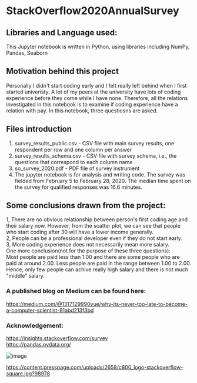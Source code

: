 # StackOverflow2020AnnualSurvey

## Libraries and Language used:<br>
This Jupyter notebook is written in Python, using libraries including NumPy, Pandas, Seaborn<br>

## Motivation behind this project<br>
Personally I didn't start coding early and I felt really left behind when I first started univeristy. A lot of my peers at the university have lots of coding experience before they come while I have none. Therefore, all the relations investigated in this notebook is to examine if coding experience have a relation with pay. In this notebook, three questiosns are asked. <br>

## Files introduction<br>
1. survey_results_public.csv - CSV file with main survey results, one respondent per row and one column per answer<br>
2. survey_results_schema.csv - CSV file with survey schema, i.e., the questions that correspond to each column name<br>
3. so_survey_2020.pdf - PDF file of survey instrument<br>
4. The jupyter notebook is for analysis and writing code.
The survey was fielded from February 5 to February 28, 2020. The median time spent on the survey for qualified responses was 16.6 minutes.
  
  
## Some conclusions drawn from the project:<br>
1, There are no obvious relationship between person's first coding age and their salary now. However, from the scatter plot, we can see that people who start coding after 30 will have a lower income generally.<br>
2, People can be a professional developer even if they do not start early.<br>
3, More coding experience does not necessarily mean more salary.<br>
One more conclusion(not for the purpose of these three questions):<br>
Most people are paid less than 1.00 and there are some people who are paid at around 2.00. Less people are paid in the range between 1.00 to 2.00. Hence, only few people can achive really high salary and there is not much "middle" salary.

### A published blog on Medium can be found here:<br>
https://medium.com/@1317129990yue/why-its-never-too-late-to-become-a-computer-scientist-81abd213f3bd

### Acknowledgement:<br>

https://insights.stackoverflow.com/survey<br>
https://pandas.pydata.org/


![image](https://user-images.githubusercontent.com/72232348/138174678-af2051e8-58a4-46e8-86ff-9fd87e0e9768.png)

https://content.presspage.com/uploads/2658/c800_logo-stackoverflow-square.jpg?98978

